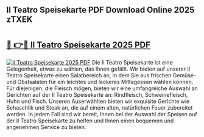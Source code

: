 ## Il Teatro Speisekarte PDF Download Online 2025 zTXEK

# <h2><a href="http://gc9wm8.nevu.top/?p=Il+Teatro+Speisekarte">🔗 👉🔴 Il Teatro Speisekarte 2025 PDF</a></h2>

[![Il Teatro Speisekarte 2025 PDF](https://i.imgur.com/dBaPXMq.png)](http://gc9wm8.nevu.top/?p=Il+Teatro+Speisekarte)
Die Il Teatro Speisekarte ist eine Gelegenheit, etwas zu wählen, das Ihnen gefällt. Wir bieten auf unserer Il Teatro Speisekarte einen Salatbereich an, in dem Sie aus frischen Gemüse- und Obstsalaten für ein leichtes und leckeres Mittagessen wählen können. Für diejenigen, die Fleisch mögen, bieten wir eine umfangreiche Auswahl an Gerichten auf der Il Teatro Speisekarte an: Rindfleisch, Schweinefleisch, Huhn und Fisch. Unseren Auserwählten bieten wir exquisite Gerichte wie Schaschlik und Steak an, die auf einem alten, natürlichen Feuer zubereitet werden. In jedem Fall sind wir bereit, Ihnen bei der Auswahl der Speisen auf der Il Teatro Speisekarte zu helfen und Ihnen einen bequemen und angenehmen Service zu bieten.
